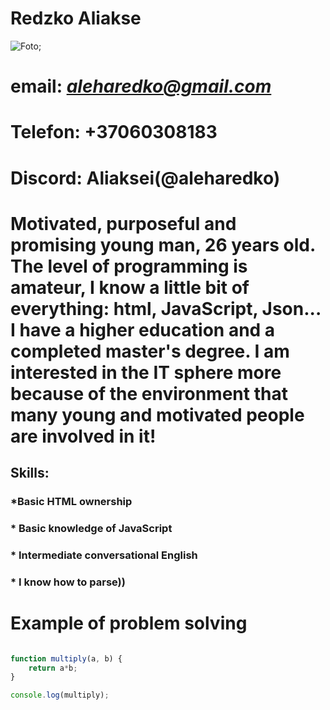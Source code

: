 # Redzko Aliakse

![Foto](/rsschool-cv/my%20foto.jpg);

# email: *aleharedko@gmail.com*
# Telefon: +37060308183
# Discord: Aliaksei(@aleharedko)

# Motivated, purposeful and promising young man, 26 years old. The level of programming is amateur, I know a little bit of everything: html, JavaScript, Json... I have a higher education and a completed master's degree. I am interested in the IT sphere more because of the environment that many young and motivated people are involved in it!

## Skills: ##
### *Basic HTML ownership
### * Basic knowledge of JavaScript
### * Intermediate conversational English
### * I know how to parse))

# Example of problem solving #

```javascript 

function multiply(a, b) {
    return a*b;
}

console.log(multiply);
```